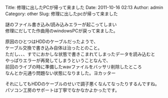 Title: 修理に出したPCが帰って来ました
Date: 2011-10-16 02:13
Author: admin
Category: other
Slug: 修理に出したpcが帰って来ました

謎のファイル書き込み/読み込みエラーが起こってしまい  
修理にだしてた作曲用のwindowsPCが戻って来ました。

原因のひとつはHDDのケーブルだったようで、  
ケーブル交換で書き込み自体は治ったとのこと。  
ただし、、、すでにおかしな状態で書きこまれてしまったデータを読み込むと  
やっぱりエラーが再発してしまうということなんで、  
前回のライブの時に準備したwavファイルをバッサリ削除したところ  
なんとか元通り問題ない状態になりました。ヨカッター

それにしてもHDDのケーブルのせいで調子悪くなんてなったりするんですね。  
パソコン工房のサポートは丁寧でなかなかよかったです。
